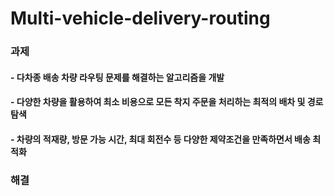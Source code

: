 # Multi-vehicle-delivery-routing

### 과제
#### - 다차종 배송 차량 라우팅 문제를 해결하는 알고리즘을 개발
#### - 다양한 차량을 활용하여 최소 비용으로 모든 착지 주문을 처리하는 최적의 배차 및 경로 탐색
#### - 차량의 적재량, 방문 가능 시간, 최대 회전수 등 다양한 제약조건을 만족하면서 배송 최적화

### 해결
